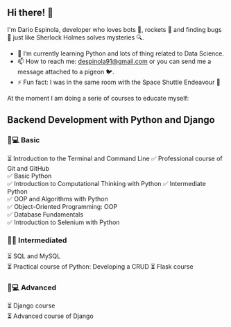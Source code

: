 ## Hi there! 👋

I'm Dario Espinola, developer who loves bots 🤖, rockets 🚀 and finding bugs 🐛 just like Sherlock Holmes solves mysteries 🔍.

- 🌱 I’m currently learning Python and lots of thing related to Data Science.
- 📫 How to reach me: despinola91@gmail.com or you can send me a message attached to a pigeon 🐦.
- ⚡ Fun fact: I was in the same room with the Space Shuttle Endeavour 👾

At the moment I am doing a serie of courses to educate myself:

## Backend Development with Python and Django

### 👶💻 Basic  
⏳ Introduction to the Terminal and Command Line
✅ Professional course of Git and GitHub  
✅ Basic Python  
✅ Introduction to Computational Thinking with Python
✅ Intermediate Python  
✅ OOP and Algorithms with Python  
✅ Object-Oriented Programming: OOP  
✅ Database Fundamentals  
✅ Introduction to Selenium with Python  
  
### 👨‍💻 Intermediated  
⏳ SQL and MySQL  
⏳ Practical course of Python: Developing a CRUD
⏳ Flask course  
  
### 🧓💻 Advanced  
⏳ Django course  
⏳ Advanced course of Django  
